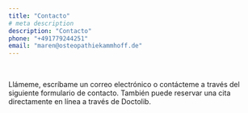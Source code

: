 ```yaml
---
title: "Contacto"
# meta description
description: "Contacto"
phone: "+491779244251"
email: "maren@osteopathiekammhoff.de"
---
```


<br>

Llámeme, escríbame un correo electrónico o contácteme a través del siguiente formulario de contacto. También puede reservar una cita directamente en línea a través de Doctolib.
